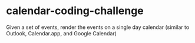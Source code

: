 # calendar-coding-challenge
Given a set of events, render the events on a single day calendar (similar to Outlook, Calendar.app, and Google Calendar)
